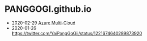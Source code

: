 # PANGGOGI.github.io

+ 2020-02-29 [Azure Multi-Cloud](https://twitter.com/YaiPangGoGii/status/1244907220527017984)
+ 2020-01-26 https://twitter.com/YaiPangGoGii/status/1221674640289873920
